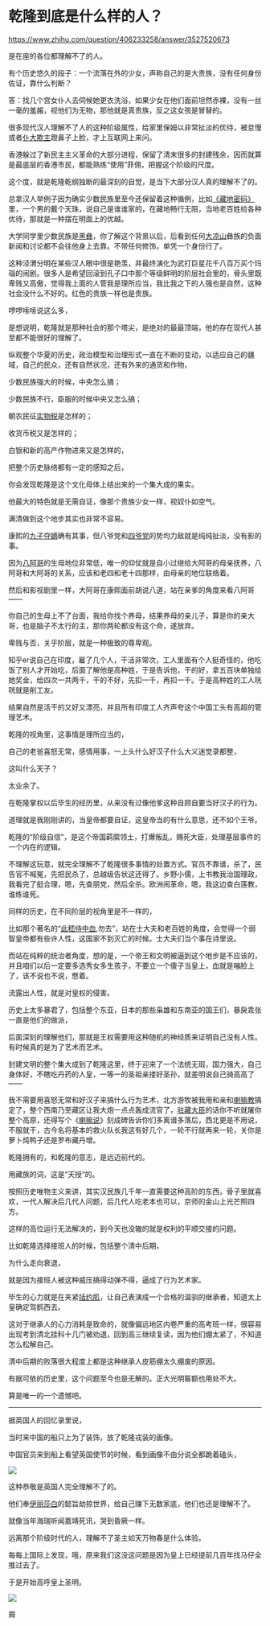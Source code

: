 # 乾隆到底是什么样的人？

https://www.zhihu.com/question/406233258/answer/3527520673

是在座的各位都理解不了的人。

有个历史悠久的段子：一个流落在外的少女，声称自己的是大贵族，没有任何身份佐证，靠什么判断？

答：找几个宫女仆人去伺候她更衣洗浴，如果少女在他们面前坦然赤裸，没有一丝一毫的羞赧，视他们为无物，那他就是真贵族，反之这女孩是冒替的。

很多现代汉人理解不了人的这种阶级属性，给家里保姆以非常扯淡的优待，被怠慢或者[仆大欺主](https://www.zhihu.com/search?q=%E4%BB%86%E5%A4%A7%E6%AC%BA%E4%B8%BB&search_source=Entity&hybrid_search_source=Entity&hybrid_search_extra=%7B%22sourceType%22%3A%22answer%22%2C%22sourceId%22%3A3527520673%7D)蹬鼻子上脸，才上互联网上来问。

香港躲过了新民主主义革命的大部分进程，保留了清末很多的封建残余，因而就算是最底层的香港市民，都能熟练“使用”菲佣，把握这个阶级的尺度。

这个度，就是乾隆乾纲独断的最深刻的自觉，是当下大部分汉人真的理解不了的。

总拿汉人举例子因为确实少数民族里至今还保留着这种循例，比如[《藏地密码》](https://www.zhihu.com/search?q=%E3%80%8A%E8%97%8F%E5%9C%B0%E5%AF%86%E7%A0%81%E3%80%8B&search_source=Entity&hybrid_search_source=Entity&hybrid_search_extra=%7B%22sourceType%22%3A%22answer%22%2C%22sourceId%22%3A3527520673%7D)里，一个男的戴个天珠，说自己是谁谁家的，在藏地畅行无阻，当地老百姓给各种优待，那就是一种摆在明面上的优越。

大学同学里少数民族是[黑彝](https://www.zhihu.com/search?q=%E9%BB%91%E5%BD%9D&search_source=Entity&hybrid_search_source=Entity&hybrid_search_extra=%7B%22sourceType%22%3A%22answer%22%2C%22sourceId%22%3A3527520673%7D)，你了解这个背景以后，后看到任何[大凉山](https://www.zhihu.com/search?q=%E5%A4%A7%E5%87%89%E5%B1%B1&search_source=Entity&hybrid_search_source=Entity&hybrid_search_extra=%7B%22sourceType%22%3A%22answer%22%2C%22sourceId%22%3A3527520673%7D)彝族的负面新闻和讨论都不会往他身上去靠。不带任何修饰，单凭一个身份行了。

这种泾渭分明在某些汉人眼中很是艳羡，并最终演化为武打巨星花千八百万买个玛瑙的闹剧。很多人是希望回滚到孔子口中那个等级鲜明的阶层社会里的，骨头里既卑贱又高傲，觉得我上面的人管我是理所应当，我比我之下的人强也是自然，这种社会没什么不好的。红色的贵族一样也是贵族。

啰啰嗦嗦说这么多，

是想说明，乾隆就是那种社会的那个塔尖，是绝对的最最顶端，他的存在现代人甚至都不能很好的理解了。

纵观整个华夏的历史，政治模型和治理形式一直在不断的变动，以适应自己的疆域，自己的民众，还有自然状况，还有外来的通货和作物，

少数民族强大的时候，中央怎么搞；

少数民族不行，臣服的时候中央又怎么搞；

朝农民征[实物税](https://www.zhihu.com/search?q=%E5%AE%9E%E7%89%A9%E7%A8%8E&search_source=Entity&hybrid_search_source=Entity&hybrid_search_extra=%7B%22sourceType%22%3A%22answer%22%2C%22sourceId%22%3A3527520673%7D)是怎样的；

收货币税又是怎样的；

白银和新的高产作物进来又是怎样的，

把整个历史脉络都有一定的感知之后，

你会发现乾隆是这个文化母体上结出来的一个集大成的果实。

他最大的特色就是无需自证，像那个贵族少女一样，视奴仆如空气。

满清做到这个地步其实也非常不容易。

康熙的[九子夺嫡](https://www.zhihu.com/search?q=%E4%B9%9D%E5%AD%90%E5%A4%BA%E5%AB%A1&search_source=Entity&hybrid_search_source=Entity&hybrid_search_extra=%7B%22sourceType%22%3A%22answer%22%2C%22sourceId%22%3A3527520673%7D)确有其事，但八爷党和[四爷党](https://www.zhihu.com/search?q=%E5%9B%9B%E7%88%B7%E5%85%9A&search_source=Entity&hybrid_search_source=Entity&hybrid_search_extra=%7B%22sourceType%22%3A%22answer%22%2C%22sourceId%22%3A3527520673%7D)的势均力敌就是纯纯扯淡，没有影的事。

因为[八阿哥](https://www.zhihu.com/search?q=%E5%85%AB%E9%98%BF%E5%93%A5&search_source=Entity&hybrid_search_source=Entity&hybrid_search_extra=%7B%22sourceType%22%3A%22answer%22%2C%22sourceId%22%3A3527520673%7D)的生母地位非常低，唯一的仰仗就是自小过继给大阿哥的母亲抚养，八阿哥和大阿哥的关系，应该和老四和老十四那样，由母亲的地位联络着。

然后和影视剧里一样，大阿哥在康熙面前胡说八道，站在亲爹的角度来看八阿哥——

你自己的生母上不了台面，我给你找个养母，结果养母的亲儿子，算是你的亲大哥，也是脑子不太行的主，那你两轮都没有这个命，遂放弃。

卑贱与否，关乎阶层，就是一种极致的尊卑观。

知乎er说自己在印度，雇了几个人，干活非常次，工人里面有个人挺奇怪的，他吃饭了别人才开始吃，后面了解他是高种姓，于是告诉他，干的好，拿五百块单独给她奖金，给四次一共两千，干的不好，先扣一千，再扣一千。于是高种姓的工人咣咣就是削工友。

结果自然是活干的又好又漂亮，并且所有印度工人齐声夸这个中国工头有高超的管理艺术。

乾隆的视角里，这事情是理所应当的，

自己的老爸喜怒无常，感情用事，一上头什么好汉子什么大义迷觉录都整，

这叫什么天子？

太业余了。

在乾隆掌权以后毕生的经历里，从来没有过像他爹这种自顾自要当好汉子的行为。

道理就是我刚刚讲的，当皇帝都要自证，这皇帝当的有什么意思，还不如个王爷。

乾隆的“阶级自信”，是这个帝国羁縻领土，打爆叛乱，赐死大臣，处理基层事件的一个内在的逻辑。

不理解这玩意，就完全理解不了乾隆很多事情的处置方式。官员不靠谱，杀了，民告官不喊冤，先把民杀了，总越级告状这还得了。乡野小儒，上书教我治国理政，我看完了挺合理，嗯，先查朋党，然后全杀。欧洲闹革命，嗯，我这边查白莲教，谁练谁死。

同样的历史，在不同阶层的视角里是不一样的，

比如那个著名的“[此嵇侍中血](https://www.zhihu.com/search?q=%E6%AD%A4%E5%B5%87%E4%BE%8D%E4%B8%AD%E8%A1%80&search_source=Entity&hybrid_search_source=Entity&hybrid_search_extra=%7B%22sourceType%22%3A%22answer%22%2C%22sourceId%22%3A3527520673%7D),勿去”，站在士大夫和老百姓的角度，会觉得一个弱智皇帝都有些许人性，这国家不到灭亡的时候。士大夫们当个事在诗里说。

而站在纯粹的统治者角度，想的是，一个帝王和文明被逼到这个地步是不应该的， 并且咱们以后一定要多选秀女多生孩子，不要立一个傻子当皇上，血就是嘣脸上了，该不说也不说，憋着。

流露出人性，就是对皇权的侵害。

历史上太多暴君了，包括整个东亚，日本的那些枭雄和东南亚的国王们，暴戾乖张一直是他们的做派，

后面深刻的理解他们，那就是王权需要用这种随机的神经质来证明自己没有人性。有时候真的是为了艺术而艺术。

封建文明的整个集大成到了乾隆这里，终于迎来了一个法统无瑕，国力强大，自己身体好，不瞎吃丹药的人皇，一等一的圣祖亲搂好圣孙，就差明说自己骑高高了——

我不需要用喜怒无常和好汉子来搞什么行为艺术，北方游牧被我用和亲和[喇嘛教](https://www.zhihu.com/search?q=%E5%96%87%E5%98%9B%E6%95%99&search_source=Entity&hybrid_search_source=Entity&hybrid_search_extra=%7B%22sourceType%22%3A%22answer%22%2C%22sourceId%22%3A3527520673%7D)搞定了，整个西南乃至藏区让我大炮一点点轰成流官了，[驻藏大臣](https://www.zhihu.com/search?q=%E9%A9%BB%E8%97%8F%E5%A4%A7%E8%87%A3&search_source=Entity&hybrid_search_source=Entity&hybrid_search_extra=%7B%22sourceType%22%3A%22answer%22%2C%22sourceId%22%3A3527520673%7D)的话你不听就屠你整个高原，还得写个《[喇嘛说](https://www.zhihu.com/search?q=%E5%96%87%E5%98%9B%E8%AF%B4&search_source=Entity&hybrid_search_source=Entity&hybrid_search_extra=%7B%22sourceType%22%3A%22answer%22%2C%22sourceId%22%3A3527520673%7D)》刻成碑告诉你们多离谱多落后，西北更是不用说，不服就干，古今名将基本的救火队长我这有好几个，一轮不行就再来一轮，关你是萝卜炖鸭子还是罗布藏丹增。

乾隆拥有的，和乾隆的意志，是远迈前代的。

用藏族的词，这是“天授”的。

按照历史唯物主义来讲，其实汉民族几千年一直需要这种高阶的东西，骨子里就喜欢，一代人解决后几代人问题，后几代人吃老本也可以，京师的金山上光芒照四方。

这样的高位运行无法解决的，到今天也没辙的就是权利的平顺交接的问题。

比如乾隆选择接班人的时候，包括整个清中后期，

为什么走向衰退，

就是因为接班人被这种威压搞得动弹不得，逼成了行为艺术家。

毕生的心力就是在夹紧[括约肌](https://www.zhihu.com/search?q=%E6%8B%AC%E7%BA%A6%E8%82%8C&search_source=Entity&hybrid_search_source=Entity&hybrid_search_extra=%7B%22sourceType%22%3A%22answer%22%2C%22sourceId%22%3A3527520673%7D)，让自己表演成一个合格的温驯的继承者，知道太上皇确定驾鹤西去。

这对于继承人的心力消耗是致命的，就像偏远地区内卷严重的高考班一样，很容易出现考到清北挂科十几门被劝退，回到高三继续复读，因为他们绷太紧了，不知道怎么松解自己。

清中后期的败落很大程度上都是这种继承人皮筋绷太久绷废的原因。

有据可依的历史里，这个问题至今也是无解的。正大光明匾额也用处不大。

算是唯一的一个遗憾吧。

* * *

据英国人的回忆录里说，

当时来中国的船只上为了装饰，放了乾隆戎装的画像。

中国官员来到船上看望英国使节的时候，看到画像不由分说全都跪着磕头，

![](https://picx.zhimg.com/50/v2-f819a1fddec8e016f2c522f3be3e6b85_720w.jpg?source=2c26e567)

这种恭敬是英国人完全理解不了的。

他们奉[伊丽莎白](https://www.zhihu.com/search?q=%E4%BC%8A%E4%B8%BD%E8%8E%8E%E7%99%BD&search_source=Entity&hybrid_search_source=Entity&hybrid_search_extra=%7B%22sourceType%22%3A%22answer%22%2C%22sourceId%22%3A3527520673%7D)的懿旨劫掠世界，给自己赚下无数家底，他们也还是理解不了。

就像当年海瑞听闻嘉靖死讯，哭到昏厥一样。

远离那个阶级时代的人，理解不了圣主如天万物春是什么体验。

每每上国际上发现，哦，原来我们这没这问题是因为皇上已经提前几百年找马仔全推过去了。

于是开始高呼皇上圣明。

![](https://pic1.zhimg.com/50/v2-097d1f10cfb2d20acb26ad23ddd0cfec_720w.jpg?source=2c26e567)

屑